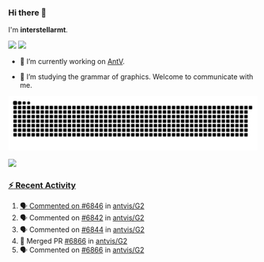 ### Hi there 👋

I'm **interstellarmt**.

[![](https://img.shields.io/endpoint?url=https://awards.antv.vision/interstellarmt-g2-contributor.json)](https://github.com/antvis/g2)
[![](https://img.shields.io/endpoint?url=https://awards.antv.vision/interstellarmt-gpt-vis-contributor.json)](https://github.com/antvis/gpt-vis)

- 🔭 I’m currently working on [AntV](https://github.com/antvis).

- 📖 I’m studying the grammar of graphics. Welcome to communicate with me.

![](https://raw.githubusercontent.com/interstellarmt/interstellarmt/refs/heads/output/github-contribution-grid-snake.svg)
<div>
  <a href="https://github.com/interstellarmt">
  <img height="180em" src="https://github-readme-stats-eight-theta.vercel.app/api?username=interstellarmt&show_icons=true&include_all_commits=true&count_private=true&theme=tokyonight"/>
</div>
    
### :zap: Recent Activity

<!--START_SECTION:activity-->
1. 🗣 Commented on [#6846](https://github.com/antvis/G2/issues/6846#issuecomment-2882038816) in [antvis/G2](https://github.com/antvis/G2)
2. 🗣 Commented on [#6842](https://github.com/antvis/G2/issues/6842#issuecomment-2882025977) in [antvis/G2](https://github.com/antvis/G2)
3. 🗣 Commented on [#6844](https://github.com/antvis/G2/issues/6844#issuecomment-2882025214) in [antvis/G2](https://github.com/antvis/G2)
4. 🎉 Merged PR [#6866](https://github.com/antvis/G2/pull/6866) in [antvis/G2](https://github.com/antvis/G2)
5. 🗣 Commented on [#6866](https://github.com/antvis/G2/pull/6866#issuecomment-2882023267) in [antvis/G2](https://github.com/antvis/G2)
<!--END_SECTION:activity-->

